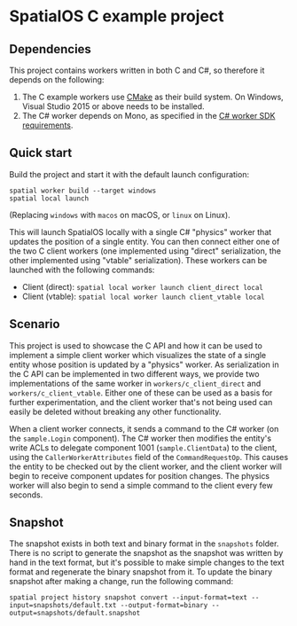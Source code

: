 # SpatialOS C example project

## Dependencies

This project contains workers written in both C and C#, so therefore it depends on the following:

1. The C example workers use [CMake](https://cmake.org/download/) as their build system. On Windows, Visual Studio 2015 or above needs to be installed.
1. The C# worker depends on Mono, as specified in the [C# worker SDK requirements](https://docs.improbable.io/reference/latest/csharpsdk/requirements).

## Quick start

Build the project and start it with the default launch configuration:

```
spatial worker build --target windows
spatial local launch
```

(Replacing `windows` with `macos` on macOS, or `linux` on Linux).

This will launch SpatialOS locally with a single C# "physics" worker that updates the position of
a single entity. You can then connect either one of the two C client workers (one implemented using
"direct" serialization, the other implemented using "vtable" serialization). These workers can be
launched with the following commands:

* Client (direct): `spatial local worker launch client_direct local`
* Client (vtable): `spatial local worker launch client_vtable local`

## Scenario

This project is used to showcase the C API and how it can be used to implement a simple client
worker which visualizes the state of a single entity whose position is updated by a "physics"
worker. As serialization in the C API can be implemented in two different ways, we provide two
implementations of the same worker in `workers/c_client_direct` and `workers/c_client_vtable`.
Either one of these can be used as a basis for further experimentation, and the client worker that's
not being used can easily be deleted without breaking any other functionality.

When a client worker connects, it sends a command to the C# worker (on the `sample.Login` component).
The C# worker then modifies the entity's write ACLs to delegate component 1001 (`sample.ClientData`)
to the client, using the `CallerWorkerAttributes` field of the `CommandRequestOp`. This causes the
entity to be checked out by the client worker, and the client worker will begin to receive component
updates for position changes. The physics worker will also begin to send a simple command to the
client every few seconds.

## Snapshot

The snapshot exists in both text and binary format in the `snapshots` folder. There is no script
to generate the snapshot as the snapshot was written by hand in the text format, but it's possible
to make simple changes to the text format and regenerate the binary snapshot from it. To update the
binary snapshot after making a change, run the following command:

```
spatial project history snapshot convert --input-format=text --input=snapshots/default.txt --output-format=binary --output=snapshots/default.snapshot
```
